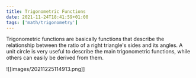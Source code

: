 ```yaml
---
title: Trigonometric Functions
date: 2021-11-24T18:41:59+01:00
tags: ['math/trigonometry']
---
```

Trigonometric functions are basically functions that describe the relationship between the ratio of a right triangle's sides and its angles. A unit circle is very useful to describe the main trigonometric functions, while others can easily be derived from them.

![[images/20211225114913.png]]